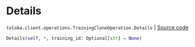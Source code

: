 # Details
`toloka.client.operations.TrainingCloneOperation.Details` | [Source code](https://github.com/Toloka/toloka-kit/blob/v1.1.4/src/client/operations.py#L225)

```python
Details(self, *, training_id: Optional[str] = None)
```

